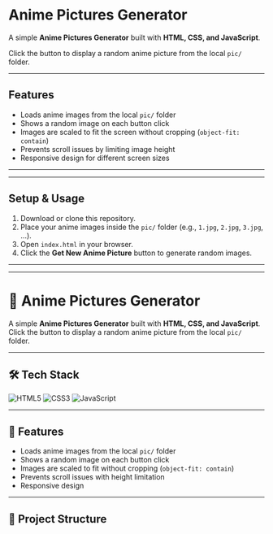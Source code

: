 # Anime Pictures Generator

A simple **Anime Pictures Generator** built with **HTML, CSS, and JavaScript**.  

Click the button to display a random anime picture from the local `pic/` folder.  

---

## Features
- Loads anime images from the local `pic/` folder  
- Shows a random image on each button click  
- Images are scaled to fit the screen without cropping (`object-fit: contain`)  
- Prevents scroll issues by limiting image height  
- Responsive design for different screen sizes  

---


---

## Setup & Usage
1. Download or clone this repository.  
2. Place your anime images inside the `pic/` folder (e.g., `1.jpg`, `2.jpg`, `3.jpg`, …).  
3. Open `index.html` in your browser.  
4. Click the **Get New Anime Picture** button to generate random images.  

---




------------------------

# 🎴 Anime Pictures Generator

A simple **Anime Pictures Generator** built with **HTML, CSS, and JavaScript**.  
Click the button to display a random anime picture from the local `pic/` folder.  

---

## 🛠️ Tech Stack
![HTML5](https://img.shields.io/badge/HTML5-E34F26?style=for-the-badge&logo=html5&logoColor=white)
![CSS3](https://img.shields.io/badge/CSS3-1572B6?style=for-the-badge&logo=css3&logoColor=white)
![JavaScript](https://img.shields.io/badge/JavaScript-F7DF1E?style=for-the-badge&logo=javascript&logoColor=black)

---

## 🚀 Features
- Loads anime images from the local `pic/` folder  
- Shows a random image on each button click  
- Images are scaled to fit without cropping (`object-fit: contain`)  
- Prevents scroll issues with height limitation  
- Responsive design  

---

## 📂 Project Structure

